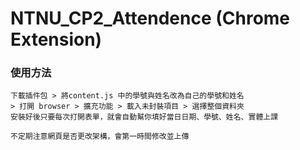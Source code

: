 # NTNU_CP2_Attendence (Chrome Extension)

### 使用方法
```
下載插件包 > 將content.js 中的學號與姓名改為自己的學號和姓名
> 打開 browser > 擴充功能 > 載入未封裝項目 > 選擇整個資料夾
安裝好後只要每次打開表單，就會自動幫你填好當日日期、學號、姓名、實體上課
```

```
不定期注意網頁是否更改架構，會第一時間修改並上傳
```

